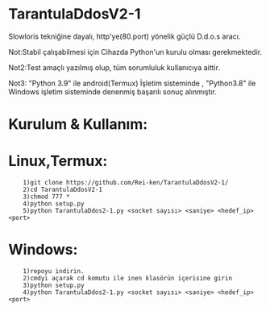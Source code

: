 # TarantulaDdosV2-1
Slowloris tekniğine dayalı, http'ye(80.port) yönelik güçlü  D.d.o.s aracı.

Not:Stabil çalışabilmesi için Cihazda Python'un kurulu olması gerekmektedir.

Not2:Test amaçlı yazılmış olup, tüm sorumluluk kullanıcıya aittir.

Not3: "Python 3.9" ile android(Termux) İşletim sisteminde , "Python3.8"  ile Windows işletim sisteminde denenmiş başarılı sonuç alınmıştır.



# Kurulum & Kullanım:


 #  Linux,Termux:
        1)git clone https://github.com/Rei-ken/TarantulaDdosV2-1/
        2)cd TarantulaDdosV2-1
        3)chmod 777 *
        4)python setup.py
        5)python TarantulaDdos2-1.py <socket sayısı> <saniye> <hedef_ip> <port>
 #  Windows:
        1)repoyu indirin.
        2)cmdyi açarak cd komutu ile inen klasörün içerisine girin 
        3)python setup.py
        4)python TarantulaDdos2-1.py <socket sayısı> <saniye> <hedef_ip> <port>  
